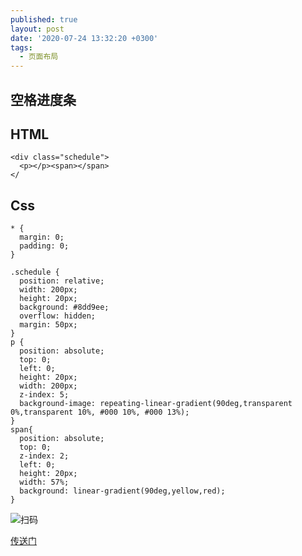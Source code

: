 ```yaml
---
published: true
layout: post
date: '2020-07-24 13:32:20 +0300'
tags:
  - 页面布局
---
```

## 空格进度条

## HTML

```
<div class="schedule">
  <p></p><span></span>
</
```

## Css

```
* {
  margin: 0;
  padding: 0;
}

.schedule {
  position: relative;
  width: 200px;
  height: 20px;
  background: #8dd9ee;
  overflow: hidden;
  margin: 50px;
}
p {
  position: absolute;
  top: 0;
  left: 0;
  height: 20px;
  width: 200px;
  z-index: 5;
  background-image: repeating-linear-gradient(90deg,transparent 0%,transparent 10%, #000 10%, #000 13%);
}
span{
  position: absolute;
  top: 0;
  z-index: 2;
  left: 0;
  height: 20px;
  width: 57%;
  background: linear-gradient(90deg,yellow,red);
}

```
![扫码]({{site.baseurl}}/assets/img/demo/202007/2020-07-24_00001.png)

[传送门](https://sl17.github.io/layout/demo9.html)
